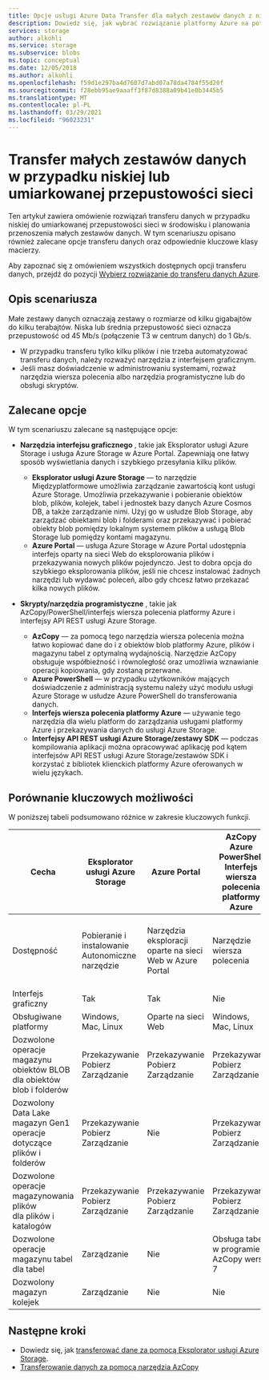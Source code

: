 ```yaml
---
title: Opcje usługi Azure Data Transfer dla małych zestawów danych z niską przepustowością sieci | Microsoft Docs
description: Dowiedz się, jak wybrać rozwiązanie platformy Azure na potrzeby transferu danych, gdy masz niską przepustowość sieci w środowisku i planujesz transfer małych zestawów danych.
services: storage
author: alkohli
ms.service: storage
ms.subservice: blobs
ms.topic: conceptual
ms.date: 12/05/2018
ms.author: alkohli
ms.openlocfilehash: f59d1e297ba4d7607d7abd07a78da4784f55d20f
ms.sourcegitcommit: f28ebb95ae9aaaff3f87d8388a09b41e0b3445b5
ms.translationtype: MT
ms.contentlocale: pl-PL
ms.lasthandoff: 03/29/2021
ms.locfileid: "96023231"
---
```

# <a name="data-transfer-for-small-datasets-with-low-to-moderate-network-bandwidth"></a>Transfer małych zestawów danych w przypadku niskiej lub umiarkowanej przepustowości sieci
 
Ten artykuł zawiera omówienie rozwiązań transferu danych w przypadku niskiej do umiarkowanej przepustowości sieci w środowisku i planowania przenoszenia małych zestawów danych. W tym scenariuszu opisano również zalecane opcje transferu danych oraz odpowiednie kluczowe klasy macierzy.

Aby zapoznać się z omówieniem wszystkich dostępnych opcji transferu danych, przejdź do pozycji [Wybierz rozwiązanie do transferu danych Azure](storage-choose-data-transfer-solution.md).

## <a name="scenario-description"></a>Opis scenariusza

Małe zestawy danych oznaczają zestawy o rozmiarze od kilku gigabajtów do kilku terabajtów. Niska lub średnia przepustowość sieci oznacza przepustowość od 45 Mb/s (połączenie T3 w centrum danych) do 1 Gb/s.

- W przypadku transferu tylko kilku plików i nie trzeba automatyzować transferu danych, należy rozważyć narzędzia z interfejsem graficznym.
- Jeśli masz doświadczenie w administrowaniu systemami, rozważ narzędzia wiersza polecenia albo narzędzia programistyczne lub do obsługi skryptów.

## <a name="recommended-options"></a>Zalecane opcje

W tym scenariuszu zalecane są następujące opcje:

- **Narzędzia interfejsu graficznego** , takie jak Eksplorator usługi Azure Storage i usługa Azure Storage w Azure Portal. Zapewniają one łatwy sposób wyświetlania danych i szybkiego przesyłania kilku plików.

    - **Eksplorator usługi Azure Storage** — to narzędzie Międzyplatformowe umożliwia zarządzanie zawartością kont usługi Azure Storage. Umożliwia przekazywanie i pobieranie obiektów blob, plików, kolejek, tabel i jednostek bazy danych Azure Cosmos DB, a także zarządzanie nimi. Użyj go w usłudze Blob Storage, aby zarządzać obiektami blob i folderami oraz przekazywać i pobierać obiekty blob pomiędzy lokalnym systemem plików a usługą Blob Storage lub pomiędzy kontami magazynu.
    - **Azure Portal** — usługa Azure Storage w Azure Portal udostępnia interfejs oparty na sieci Web do eksplorowania plików i przekazywania nowych plików pojedynczo. Jest to dobra opcja do szybkiego eksplorowania plików, jeśli nie chcesz instalować żadnych narzędzi lub wydawać poleceń, albo gdy chcesz łatwo przekazać kilka nowych plików.

- **Skrypty/narzędzia programistyczne** , takie jak AzCopy/PowerShell/interfejs wiersza polecenia platformy Azure i interfejsy API REST usługi Azure Storage.

    - **AzCopy** — za pomocą tego narzędzia wiersza polecenia można łatwo kopiować dane do i z obiektów blob platformy Azure, plików i magazynu tabel z optymalną wydajnością. Narzędzie AzCopy obsługuje współbieżność i równoległość oraz umożliwia wznawianie operacji kopiowania, gdy zostaną przerwane.
    - **Azure PowerShell** — w przypadku użytkowników mających doświadczenie z administracją systemu należy użyć modułu usługi Azure Storage w usłudze Azure PowerShell do transferowania danych.
    - **Interfejs wiersza polecenia platformy Azure** — używanie tego narzędzia dla wielu platform do zarządzania usługami platformy Azure i przekazywania danych do usługi Azure Storage.
    - **Interfejsy API REST usługi Azure Storage/zestawy SDK** — podczas kompilowania aplikacji można opracowywać aplikację pod kątem interfejsów API REST usługi Azure Storage/zestawów SDK i korzystać z bibliotek klienckich platformy Azure oferowanych w wielu językach.


## <a name="comparison-of-key-capabilities"></a>Porównanie kluczowych możliwości

W poniższej tabeli podsumowano różnice w zakresie kluczowych funkcji.

| Cecha | Eksplorator usługi Azure Storage | Azure Portal | AzCopy<br>Azure PowerShell<br>Interfejs wiersza polecenia platformy Azure | Interfejsy API REST usługi Azure Storage lub zestawy SDK |
|---------|------------------------|--------------|-----------------------------------------|---------------------------------|
| Dostępność | Pobieranie i instalowanie <br>Autonomiczne narzędzie | Narzędzia eksploracji oparte na sieci Web w Azure Portal | Narzędzie wiersza polecenia |Interfejsy programowalne w językach .NET, Java, Python, JavaScript, C++, go, Ruby i PHP |
| Interfejs graficzny | Tak | Tak | Nie | Nie |
| Obsługiwane platformy | Windows, Mac, Linux | Oparte na sieci Web |Windows, Mac, Linux |Wszystkie platformy |
| Dozwolone operacje magazynu obiektów BLOB<br>dla obiektów blob i folderów | Przekazywanie<br>Pobierz<br>Zarządzanie | Przekazywanie<br>Pobierz<br>Zarządzanie |Przekazywanie<br>Pobierz<br>Zarządzanie | Tak, dostosowywalne |
| Dozwolony Data Lake magazyn Gen1<br>operacje dotyczące plików i folderów | Przekazywanie<br>Pobierz<br>Zarządzanie | Nie |Przekazywanie<br>Pobierz<br>Zarządzanie                   | Nie |
| Dozwolone operacje magazynowania plików<br>dla plików i katalogów | Przekazywanie<br>Pobierz<br>Zarządzanie | Przekazywanie<br>Pobierz<br>Zarządzanie   |Przekazywanie<br>Pobierz<br>Zarządzanie | Tak, dostosowywalne |
| Dozwolone operacje magazynu tabel<br>dla tabel |Zarządzanie | Nie |Obsługa tabel w programie AzCopy wersji 7 |Tak, dostosowywalne|
| Dozwolony magazyn kolejek | Zarządzanie | Nie  |Nie | Tak, można dostosowywać|


## <a name="next-steps"></a>Następne kroki

- Dowiedz się, jak [transferować dane za pomocą Eksplorator usługi Azure Storage](../../machine-learning/team-data-science-process/move-data-to-azure-blob-using-azure-storage-explorer.md).
- [Transferowanie danych za pomocą narzędzia AzCopy](./storage-use-azcopy-v10.md)